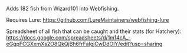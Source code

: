 Adds 182 fish from Wizard101 into Webfishing.

Requires Lure: https://github.com/LureMaintainers/webfishing-lure



Spreadsheet of all fish that can be caught and their stats (for Hatchery): https://docs.google.com/spreadsheets/d/1m14cA_-eGgpFCGXxmXs2O8QkQjBh6frFaIgjCwDdOlY/edit?usp=sharing
